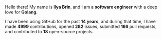 Hello there! My name is **Ilya Brin**, and I am a **software engineer** with a deep love for **Golang**.

I have been using GitHub for the past **14 years**, and during that time, I have made **4999** contributions, opened **282** issues, submitted **166** pull requests, and contributed to **18** open-source projects.
